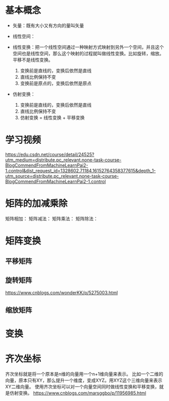 

# 基本概念

* 矢量：既有大小又有方向的量叫矢量

* 线性空间：

* 线性变换：把一个线性空间通过一种映射方式映射到另外一个空间，并且这个空间也是线性空间，那么这个映射的过程就叫做线性变换。比如旋转，缩放。平移不是线性变换。
    1. 变换前是直线的，变换后依然是直线
    2. 直线比例保持不变
    3. 变换前是原点的，变换后依然是原点

* 仿射变换：
    1. 变换前是直线的，变换后依然是直线
    2. 直线比例保持不变
    3. 仿射变换 = 线性变换 + 平移变换



# 学习视频
https://edu.csdn.net/course/detail/24525?utm_medium=distribute.pc_relevant.none-task-course-BlogCommendFromMachineLearnPai2-1.control&dist_request_id=1328602.71184.16152764358377615&depth_1-utm_source=distribute.pc_relevant.none-task-course-BlogCommendFromMachineLearnPai2-1.control



# 矩阵的加减乘除

矩阵相加：
矩阵减法：
矩阵乘法：
矩阵除法：


# 矩阵变换

## 平移矩阵


## 旋转矩阵
https://www.cnblogs.com/wonderKK/p/5275003.html


## 缩放矩阵


# 变换


# 齐次坐标
齐次坐标就是将一个原本是n维的向量用一个n+1维向量来表示。
比如一个二维的向量，原本只有XY，那么提升一个维度，变成XYZ。用XYZ这个三维向量来表示XY二维向量。
使用齐次坐标可以对一个向量空间同时做线性变换和平移变换，就是仿射变换。
https://www.cnblogs.com/marsggbo/p/11956985.html



